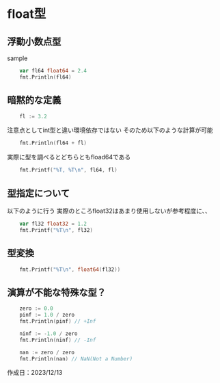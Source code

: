 # float型

## 浮動小数点型

sample
```go:main.go
    var fl64 float64 = 2.4
    fmt.Println(fl64)
```

## 暗黙的な定義
```go:main.go
    fl := 3.2
```

注意点としてint型と違い環境依存ではない
そのため以下のような計算が可能

```go:main.go
    fmt.Println(fl64 + fl)
```

実際に型を調べるとどちらともfload64である

```go:main.go
    fmt.Printf("%T, %T\n", fl64, fl)
```

## 型指定について
以下のように行う
実際のところfloat32はあまり使用しないが参考程度に、、

```go:.main.go
    var fl32 float32 = 1.2
	fmt.Printf("%T\n", fl32)
```

## 型変換

```go:main.go
    fmt.Printf("%T\n", float64(fl32))
```


## 演算が不能な特殊な型？

```go:main.go
	zero := 0.0
	pinf := 1.0 / zero
	fmt.Println(pinf) // +Inf

	ninf := -1.0 / zero
	fmt.Println(ninf) // -Inf

	nan := zero / zero
	fmt.Println(nan) // NaN(Not a Number)

```

作成日：2023/12/13